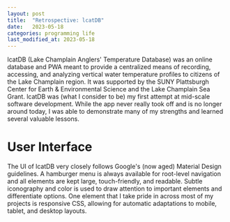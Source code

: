 ```yaml
---
layout: post
title:  "Retrospective: lcatDB"
date:   2023-05-18
categories: programming life
last_modified_at: 2023-05-18
---
```

lcatDB (Lake Champlain Anglers' Temperature Database) was an online database and PWA meant to provide a centralized means of recording, accessing, and analyzing vertical water temperature profiles to citizens of the Lake Champlain region. It was supported by the SUNY Plattsburgh Center for Earth & Environmental Science and the Lake Champlain Sea Grant. lcatDB was (what I consider to be) my first attempt at mid-scale software development. While the app never really took off and is no longer around today, I was able to demonstrate many of my strengths and learned several valuable lessons.

# User Interface

The UI of lcatDB very closely follows Google's (now aged) Material Design guidelines. A hamburger menu is always available for root-level navigation and all elements are kept large, touch-friendly, and readable. Subtle iconography and color is used to draw attention to important elements and differentiate options. One element that I take pride in across most of my projects is responsive CSS, allowing for automatic adaptations to mobile, tablet, and desktop layouts.
